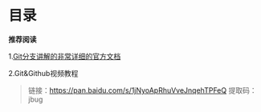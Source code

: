 # 目录



**推荐阅读**

1.[Git分支讲解的非常详细的官方文档](https://git-scm.com/book/zh/v1/Git-%E5%88%86%E6%94%AF-%E4%BD%95%E8%B0%93%E5%88%86%E6%94%AF)

2.Git&Github视频教程

> 链接：https://pan.baidu.com/s/1jNyoApRhuVveJnqehTPFeQ  提取码：jbug 
